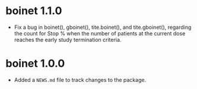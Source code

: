 # boinet 1.1.0

* Fix a bug in boinet(), gboinet(), tite.boinet(), and tite.gboinet(),
regarding the count for Stop % when the number of patients at the current dose
reaches the early study termination criteria.
 
# boinet 1.0.0

* Added a `NEWS.md` file to track changes to the package.
